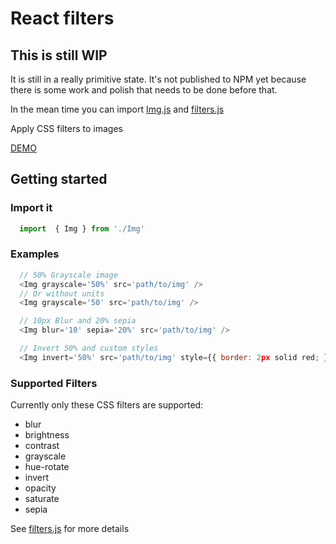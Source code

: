 # React filters

## This is still WIP

It is still in a really primitive state. It's not published to NPM yet because there is some work and polish that needs to be done before that.

In the mean time you can import [Img.js](https://github.com/rogeliog/react-filters/blob/master/src/Img.js) and [filters.js](https://github.com/rogeliog/react-filters/blob/master/src/filters.js)

Apply CSS filters to images

[DEMO](http://rogeliog.github.io/react-filters)

## Getting started



### Import it
```javascript
  import  { Img } from './Img'
```

### Examples

```javascript
  // 50% Grayscale image
  <Img grayscale='50%' src='path/to/img' />
  // Or without units
  <Img grayscale='50' src='path/to/img' />

  // 10px Blur and 20% sepia
  <Img blur='10' sepia='20%' src='path/to/img' />

  // Invert 50% and custom styles
  <Img invert='50%' src='path/to/img' style={{ border: 2px solid red; }} />

```

### Supported Filters
Currently only these CSS filters are supported:

* blur
* brightness
* contrast
* grayscale
* hue-rotate
* invert
* opacity
* saturate
* sepia

See [filters.js](https://github.com/rogeliog/react-filters/blob/master/src/filters.js) for more details
